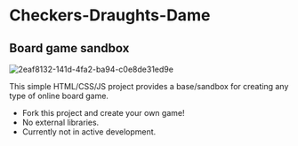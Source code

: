 # Checkers-Draughts-Dame
## Board game sandbox

![2eaf8132-141d-4fa2-ba94-c0e8de31ed9e](https://user-images.githubusercontent.com/39858598/175700129-07adfc75-0fd5-4f1d-a149-bb92d82551b0.gif)

This simple HTML/CSS/JS project provides a base/sandbox for creating any type of online board game.

* Fork this project and create your own game!
* No external libraries.
* Currently not in active development.
